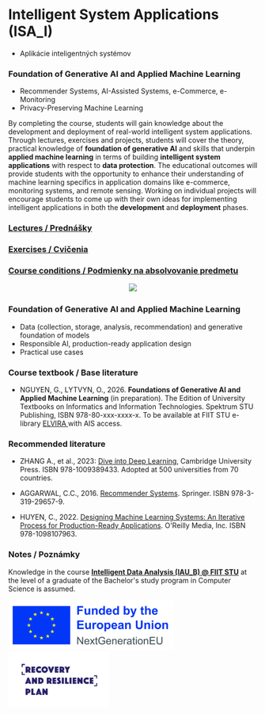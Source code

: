 #  Intelligent System Applications (ISA_I) 
- Aplikácie inteligentných systémov 

### Foundation of Generative AI and Applied Machine Learning
- Recommender Systems, AI-Assisted Systems, e-Commerce, e-Monitoring
- Privacy-Preserving Machine Learning
 
By completing the course, students will gain knowledge about the development and deployment of real-world intelligent system applications. Through lectures, exercises and projects, students will cover the theory, practical knowledge of **foundation of generative AI** and skills that underpin **applied machine learning** in terms of building **intelligent system applications** with respect to **data protection**. The educational outcomes will provide students with the opportunity to enhance their understanding of machine learning specifics in application domains like e-commerce, monitoring systems, and remote sensing. Working on individual projects will encourage students to come up with their own ideas for implementing intelligent applications in both the **development** and **deployment** phases.

### [Lectures / Prednášky](https://github.com/FIIT-ISA/ISA-course/tree/main/lectures)

### [Exercises / Cvičenia](https://github.com/FIIT-ISA/ISA-course/tree/main/exercises) 

### [Course conditions / Podmienky na absolvovanie predmetu](https://github.com/FIIT-ISA/ISA-course/blob/main/condition.md)

<p align="center">
    <img height=300px src="https://giangzuzana.github.io/images/IDSA-idea-transparent.png">
</p>

### Foundation of Generative AI and Applied Machine Learning
- Data (collection, storage, analysis, recommendation) and generative foundation of models
- Responsible AI, production-ready application design
- Practical use cases 

### Course textbook / Base literature 

- NGUYEN, G., LYTVYN, O., 2026. **Foundations of Generative AI and Applied Machine Learning** (in preparation). The Edition of University Textbooks on Informatics and Information Technologies. Spektrum STU Publishing, ISBN 978-80-xxx-xxxx-x. To be available at FIIT STU e-library [ ELVIRA ](https://elvira.fiit.stuba.sk/) with AIS access.

### Recommended literature

- ZHANG A., et al., 2023: [Dive into Deep Learning](https://d2l.ai/index.html), Cambridge University Press. ISBN 978-1009389433. Adopted at 500 universities from 70 countries.

- AGGARWAL, C.C., 2016. [Recommender Systems](https://link.springer.com/book/10.1007/978-3-319-29659-3). Springer. ISBN 978-3-319-29657-9.  
 
- HUYEN, C., 2022. [Designing Machine Learning Systems: An Iterative Process for Production-Ready Applications](https://www.oreilly.com/library/view/designing-machine-learning/9781098107956/). O'Reilly Media, Inc. ISBN 978-1098107963. 

### Notes / Poznámky
Knowledge in the course **[Intelligent Data Analysis (IAU_B) @ FIIT STU](https://github.com/FIIT-IAU/IAU-course)** at the level of a graduate of the Bachelor's study program in Computer Science is assumed.

<p align="left">
    <img height=100px src="https://github.com/project-AILE/.github/raw/main/profile/img/EU-NextGenEU_POS.jpg">
    <img height=115px src="https://github.com/project-AILE/.github/raw/main/profile/img/POO_logo_angl.png">
</p>
